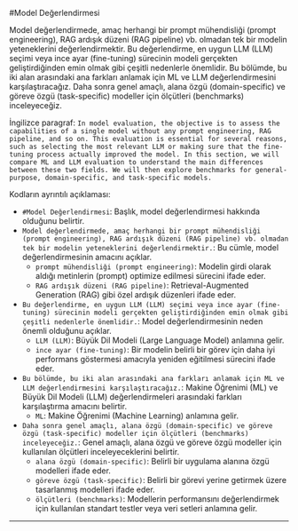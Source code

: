 #Model Değerlendirmesi

Model değerlendirmede, amaç herhangi bir prompt mühendisliği (prompt engineering), RAG ardışık düzeni (RAG pipeline) vb. olmadan tek bir modelin yeteneklerini değerlendirmektir. Bu değerlendirme, en uygun LLM (LLM) seçimi veya ince ayar (fine-tuning) sürecinin modeli gerçekten geliştirdiğinden emin olmak gibi çeşitli nedenlerle önemlidir. Bu bölümde, bu iki alan arasındaki ana farkları anlamak için ML ve LLM değerlendirmesini karşılaştıracağız. Daha sonra genel amaçlı, alana özgü (domain-specific) ve göreve özgü (task-specific) modeller için ölçütleri (benchmarks) inceleyeceğiz.

İngilizce paragraf:
`In model evaluation, the objective is to assess the capabilities of a single model without any prompt engineering, RAG pipeline, and so on. This evaluation is essential for several reasons, such as selecting the most relevant LLM or making sure that the fine-tuning process actually improved the model. In this section, we will compare ML and LLM evaluation to understand the main differences between these two fields. We will then explore benchmarks for general-purpose, domain-specific, and task-specific models.`

Kodların ayrıntılı açıklaması:
- `#Model Değerlendirmesi`: Başlık, model değerlendirmesi hakkında olduğunu belirtir.
- `Model değerlendirmede, amaç herhangi bir prompt mühendisliği (prompt engineering), RAG ardışık düzeni (RAG pipeline) vb. olmadan tek bir modelin yeteneklerini değerlendirmektir.`: Bu cümle, model değerlendirmesinin amacını açıklar. 
  - `prompt mühendisliği (prompt engineering)`: Modelin girdi olarak aldığı metinlerin (prompt) optimize edilmesi sürecini ifade eder.
  - `RAG ardışık düzeni (RAG pipeline)`: Retrieval-Augmented Generation (RAG) gibi özel ardışık düzenleri ifade eder.
- `Bu değerlendirme, en uygun LLM (LLM) seçimi veya ince ayar (fine-tuning) sürecinin modeli gerçekten geliştirdiğinden emin olmak gibi çeşitli nedenlerle önemlidir.`: Model değerlendirmesinin neden önemli olduğunu açıklar.
  - `LLM (LLM)`: Büyük Dil Modeli (Large Language Model) anlamına gelir.
  - `ince ayar (fine-tuning)`: Bir modelin belirli bir görev için daha iyi performans göstermesi amacıyla yeniden eğitilmesi sürecini ifade eder.
- `Bu bölümde, bu iki alan arasındaki ana farkları anlamak için ML ve LLM değerlendirmesini karşılaştıracağız.`: Makine Öğrenimi (ML) ve Büyük Dil Modeli (LLM) değerlendirmeleri arasındaki farkları karşılaştırma amacını belirtir.
  - `ML`: Makine Öğrenimi (Machine Learning) anlamına gelir.
- `Daha sonra genel amaçlı, alana özgü (domain-specific) ve göreve özgü (task-specific) modeller için ölçütleri (benchmarks) inceleyeceğiz.`: Genel amaçlı, alana özgü ve göreve özgü modeller için kullanılan ölçütleri inceleyeceklerini belirtir.
  - `alana özgü (domain-specific)`: Belirli bir uygulama alanına özgü modelleri ifade eder.
  - `göreve özgü (task-specific)`: Belirli bir görevi yerine getirmek üzere tasarlanmış modelleri ifade eder.
  - `ölçütleri (benchmarks)`: Modellerin performansını değerlendirmek için kullanılan standart testler veya veri setleri anlamına gelir.

---

